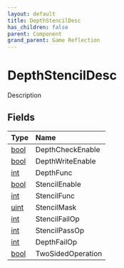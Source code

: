 ```yaml
---
layout: default
title: DepthStencilDesc
has_children: false
parent: Component
grand_parent: Game Reflection
---
```

# DepthStencilDesc
Description 

## Fields

| Type | Name |
|:----------|:--------------|
| [bool](/riftbreaker-wiki/docs/game-reflection/components/bool/) | DepthCheckEnable |
| [bool](/riftbreaker-wiki/docs/game-reflection/components/bool/) | DepthWriteEnable |
| [int](/riftbreaker-wiki/docs/game-reflection/enums/int/) | DepthFunc |
| [bool](/riftbreaker-wiki/docs/game-reflection/components/bool/) | StencilEnable |
| [int](/riftbreaker-wiki/docs/game-reflection/enums/int/) | StencilFunc |
| [uint](/riftbreaker-wiki/docs/game-reflection/components/uint/) | StencilMask |
| [int](/riftbreaker-wiki/docs/game-reflection/enums/int/) | StencilFailOp |
| [int](/riftbreaker-wiki/docs/game-reflection/enums/int/) | StencilPassOp |
| [int](/riftbreaker-wiki/docs/game-reflection/enums/int/) | DepthFailOp |
| [bool](/riftbreaker-wiki/docs/game-reflection/components/bool/) | TwoSidedOperation |

